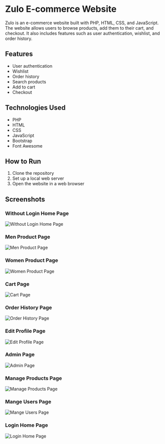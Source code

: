 # Zulo E-commerce Website

Zulo is an e-commerce website built with PHP, HTML, CSS, and JavaScript. The website allows users to browse products, add them to their cart, and checkout. It also includes features such as user authentication, wishlist, and order history.

## Features

- User authentication
- Wishlist
- Order history
- Search products
- Add to cart
- Checkout

## Technologies Used

- PHP
- HTML
- CSS
- JavaScript
- Bootstrap
- Font Awesome

## How to Run

1. Clone the repository
2. Set up a local web server
3. Open the website in a web browser

## Screenshots

### Without Login Home Page

![Without Login Home Page](./assets/img/screenshots/home.png)

### Men Product Page

![Men Product Page](./assets/img/screenshots/mProduct.png)

### Women Product Page

![Women Product Page](./assets/img/screenshots/wProduct.png)

### Cart Page

![Cart Page](./assets/img/screenshots/checkout.png)

### Order History Page

![Order History Page](./assets/img/screenshots/order_history.png)

### Edit Profile Page

![Edit Profile Page](./assets/img/screenshots/editProfie.png)

### Admin Page

![Admin Page](./assets/img/screenshots/admin.png)

### Manage Products Page

![Manage Products Page](./assets/img/screenshots/mangeProducts.png)

### Mange Users Page

![Mange Users Page](./assets/img/screenshots/manageUsers.png)

### Login Home Page

![Login Home Page](./assets/img/screenshots/loginHome.png)
